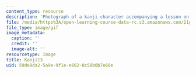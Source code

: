 ```yaml
---
content_type: resource
description: 'Photograph of a kanji character accompanying a lesson on Japanese. '
file: /media/https%3A/open-learning-course-data-rc.s3.amazonaws.com/21g-504-japanese-iv-spring-2009/59de9da25a9e9f1ee6620c58b0b7e60e_Kanji13.gif
file_type: image/gif
image_metadata:
  caption: ''
  credit: ''
  image-alt: ''
resourcetype: Image
title: Kanji13
uid: 59de9da2-5a9e-9f1e-e662-0c58b0b7e60e
---
```

